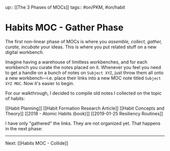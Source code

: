 up:: [[The 3 Phases of MOCs]]
tags:: #on/PKM, #on/habit 

# Habits MOC - Gather Phase
The first non-linear phase of MOCs is where you *assemble, collect, gather, curate, incubate* your ideas. This is where you put related stuff on a new digital workbench.

Imagine having a warehouse of limitless workbenches, and for each workbench you curate the notes placed on it. Whenever you feel you need to get a handle on a bunch of notes on `Subject XYZ`,  just throw them all onto a new workbench—i.e. place their links into a new MOC note titled `Subject XYZ MOC`. Now it's easier to begin.

For our walkthrough, I decided to compile old notes I collected on the topic of habits:

[[Habit Planning]]
[[Habit Formation Research Article]]
[[Habit Concepts and Theory]]
[[2018 - Atomic Habits (book)]]
[[2019-01-25 Resiliency Routines]]

I have only "gathered" the links. They are not organized yet. That happens in the next phase:

---
Next: [[Habits MOC - Collide]]



















































